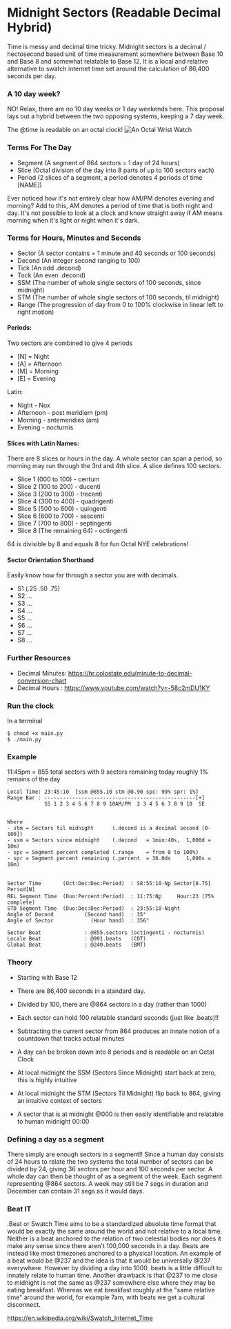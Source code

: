 # Midnight Sectors (Readable Decimal Hybrid)
Time is messy and decimal time tricky. Midnight sectors is a decimal / hectosecond based unit of time measurement somewhere between Base 10 and Base 8 and somewhat relatable to Base 12. It is a local and relative alternative to swatch internet time set around the calculation of 86,400 seconds per day. 

### A 10 day week?
NO! Relax, there are no 10 day weeks or 1 day weekends here. This proposal lays out a hybrid between the two opposing systems, keeping a 7 day week.


The @time is readable on an octal clock!
![An Octal Wrist Watch](https://rlv.zcache.com/octal_clock_base_eight_wrist_watch-r96038d637caa4f628250eaf51195ed92_zd5ip_630.jpg?rlvnet=1&view_padding=%5B285%2C0%2C285%2C0%5D)

### Terms For The Day
- Segment (A segment of 864 sectors = 1 day of 24 hours)
- Slice   (Octal division of the day into 8 parts of up to 100 sectors each)
- Period  (2 slices of a segment, a period denotes 4 periods of time [NAME])

Ever noticed how it's not entirely clear how AM/PM denotes evening and morning? Add to this, AM denotes a period of time that is both night and day. It's not possible to look at a clock and know straight away if AM means morning when it's light or night when it's dark.

### Terms for Hours, Minutes and Seconds
- Sector  (A sector contains = 1 minute and 40 seconds or 100 seconds)
- Decond  (An integer second ranging to 100)
- Tick    (An odd  .decond)
- Tock    (An even .decond)
- SSM     (The number of whole single sectors of 100 seconds, since midnight)
- STM     (The number of whole single sectors of 100 seconds, til midnight)
- Range   (The progression of day from 0 to 100% clockwise in linear left to right motion)

#### Periods:
Two sectors are combined to give 4 periods
- [N] = Night
- [A] = Afternoon
- [M] = Morning
- [E] = Evening

Latin:
- Night     - Nox
- Afternoon - post meridiem (pm)
- Morning   - antemeridies (am)
- Evening   - nocturnis

#### Slices with Latin Names:
There are 8 slices or hours in the day. A whole sector can span a period, so morning may run through the 3rd and 4th slice. A slice defines 100 sectors.

- Slice 1 (000 to 100) - centum
- Slice 2 (100 to 200) - ducenti
- Slice 3 (200 to 300) - trecenti
- Slice 4 (300 to 400) - quadrigenti
- Slice 5 (500 to 600) - quingenti
- Slice 6 (600 to 700) - sescenti
- Slice 7 (700 to 800) - septingenti
- Slice 8 (The remaining 64) - octingenti

64 is divisible by 8 and equals 8 for fun Octal NYE celebrations!

#### Sector Orientation Shorthand
Easily know how far through a sector you are with decimals.

- S1 (.25 .50 .75)
- S2 ...
- S3 ...
- S4 ...
- S5 ...
- S6 ...
- S7 ... 
- S8 ...

### Further Resources
- Decimal Minutes: https://hr.colostate.edu/minute-to-decimal-conversion-chart
- Decimal Hours  : https://www.youtube.com/watch?v=-58c2mDU1KY



### Run the clock
In a terminal
```
$ chmod +x main.py
$ ./main.py
```

### Example
11:45pm = 855 total sectors with 9 sectors remaining today roughly 1% remains of the day
```
Local Time: 23:45:10  [ssm @855.10 stm @8.90 spc: 99% spr: 1%]
Range Bar : -------------------------------------------------[+]
            SS 1 2 3 4 5 6 7 8 9 10AM/PM  2 3 4 5 6 7 8 9 10  SE


Where
- stm = Sectors til midnight      (.decond is a decimal second [0-100])
- ssm = Sectors since midnight    (.decond   = 1min:40s,  1,000d = 10m)
- spc = Segment percent completed (.range    = from 0 to 100%)
- spr = Segment percent remaining (.percent  = 36.0ds     1,000s = 16m)


Sector Time       (Oct:Dec:Dec:Period)  : S8:55:10⋅Nꝑ Sector[8.75] Period[N]
REL Segment Time  (Duo:Percent:Period)  : 11:75:Nꝑ     Hour:23 (75% complete)
STD Segment Time  (Duo:Dec:Dec:Period)  : 23:55:10⋅Night
Angle of Decond          (Second hand)  : 35°
Angle of Sector            (Hour hand)  : 356°

Sector Beat              : @855.sectors (octingenti - nocturnis)
Locale Beat              : @991.beats   (CDT)
Global Beat              : @240.beats   (BMT)

```

### Theory
- Starting with Base 12
- There are 86,400 seconds in a standard day.
- Divided by 100, there are @864 sectors in a day (rather than 1000)
- Each sector can hold 100 relatable standard seconds (just like .beats)!!
- Subtracting the current sector from 864 produces an innate notion of a countdown that tracks actual minutes

- A day can be broken down into 8 periods and is readable on an Octal Clock

- At local midnight the SSM (Sectors Since Midnight) start back at zero, this is highly intuitive
- At local midnight the STM (Sectors Til Midnight) flip back to 864, giving an intuitive context of sectors
- A sector that is at midnight @000 is then easily identifiable and relatable to human midnight 00:00

### Defining a day as a segment
There simply are enough sectors in a segment!! Since a human day consists of 24 hours to relate the two systems the total number of sectors can be divided by 24, giving 36 sectors per hour and 100 seconds per sector. A whole day can then be thought of as a segment of the week. Each segment representing @864 sectors. A week may still be 7 segs in duration and December can contain 31 segs as it would days.

### Beat IT
.Beat or Swatch Time aims to be a standardized absolute time format that would be exactly the same around the world and not relative to a local time. Neither is a beat anchored to the relation of two celestial bodies nor does it make any sense since there aren't 100,000 seconds in a day. Beats are instead like most timezones anchored to a physical location. An example of a beat would be @237 and the idea is that it would be universally @237 everywhere. However by dividing a day into 1000 .beats is a little difficult to innately relate to human time. Another drawback is that @237 to me close to midnight is not the same as @237 somewhere else where they may be eating breakfast. Whereas we eat breakfast roughly at the "same relative time" around the world, for example 7am, with beats we get a cultural disconnect. 

https://en.wikipedia.org/wiki/Swatch_Internet_Time
